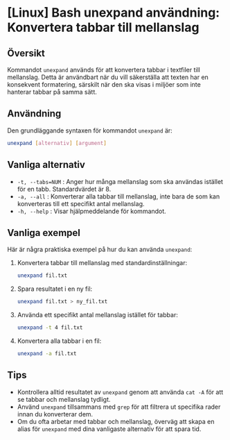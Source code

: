 # [Linux] Bash unexpand användning: Konvertera tabbar till mellanslag

## Översikt
Kommandot `unexpand` används för att konvertera tabbar i textfiler till mellanslag. Detta är användbart när du vill säkerställa att texten har en konsekvent formatering, särskilt när den ska visas i miljöer som inte hanterar tabbar på samma sätt.

## Användning
Den grundläggande syntaxen för kommandot `unexpand` är:

```bash
unexpand [alternativ] [argument]
```

## Vanliga alternativ
- `-t, --tabs=NUM` : Anger hur många mellanslag som ska användas istället för en tabb. Standardvärdet är 8.
- `-a, --all` : Konverterar alla tabbar till mellanslag, inte bara de som kan konverteras till ett specifikt antal mellanslag.
- `-h, --help` : Visar hjälpmeddelande för kommandot.

## Vanliga exempel
Här är några praktiska exempel på hur du kan använda `unexpand`:

1. Konvertera tabbar till mellanslag med standardinställningar:
   ```bash
   unexpand fil.txt
   ```

2. Spara resultatet i en ny fil:
   ```bash
   unexpand fil.txt > ny_fil.txt
   ```

3. Använda ett specifikt antal mellanslag istället för tabbar:
   ```bash
   unexpand -t 4 fil.txt
   ```

4. Konvertera alla tabbar i en fil:
   ```bash
   unexpand -a fil.txt
   ```

## Tips
- Kontrollera alltid resultatet av `unexpand` genom att använda `cat -A` för att se tabbar och mellanslag tydligt.
- Använd `unexpand` tillsammans med `grep` för att filtrera ut specifika rader innan du konverterar dem.
- Om du ofta arbetar med tabbar och mellanslag, överväg att skapa en alias för `unexpand` med dina vanligaste alternativ för att spara tid.